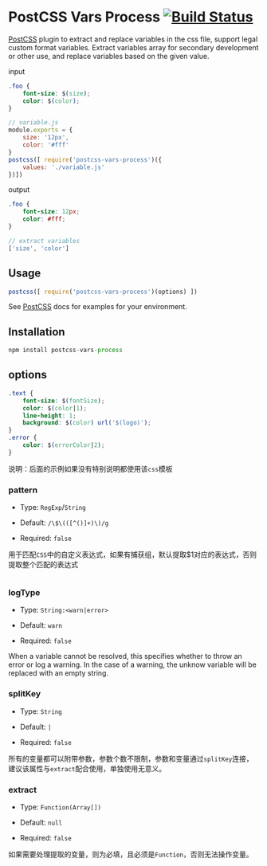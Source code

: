 # PostCSS Vars Process [![Build Status][ci-img]][ci]

[PostCSS] plugin to extract and replace variables in the css file, support legal custom format variables. Extract variables array for secondary development or other use, and replace variables based on the given value.

[PostCSS]: https://github.com/postcss/postcss
[ci-img]:  https://travis-ci.org/moshang-xc/postcss-vars-process.svg
[ci]:      https://travis-ci.org/moshang-xc/postcss-vars-process

input
```css
.foo {
    font-size: $(size);
    color: $(color);
}
```

```js
// variable.js
module.exports = {
    size: '12px',
    color: '#fff'
}
postcss([ require('postcss-vars-process')({
    values: './variable.js'
})])
```

output

```css
.foo {
    font-size: 12px;
    color: #fff;
}
```

```js
// extract variables
['size', 'color']
```

## Usage

```js
postcss([ require('postcss-vars-process')(options) ])
```

See [PostCSS] docs for examples for your environment.

## Installation
```js
npm install postcss-vars-process
```

## options

```css
.text {
    font-size: $(fontSize);
    color: $(color|1);
    line-height: 1;
    background: $(color) url('$(logo)');
}
.error {
    color: $(errorColor|2);
}
```

说明：后面的示例如果没有特别说明都使用该`css`模板

 ### pattern

- Type: `RegExp`/`String`

- Default: `/\$\(([^()]+)\)/g`
- Required: `false`

用于匹配`CSS`中的自定义表达式，如果有捕获组，默认提取$1对应的表达式，否则提取整个匹配的表达式

```js

```



### logType

- Type: `String:<warn|error>`

- Default: `warn`
- Required: `false`

When a variable cannot be resolved, this specifies whether to throw an error or log a warning. In the case of a warning, the unknow variable will be replaced with an empty string.

### splitKey

- Type: `String`

- Default: `|`
- Required: `false`

所有的变量都可以附带参数，参数个数不限制，参数和变量通过`splitKey`连接，建议该属性与`extract`配合使用，单独使用无意义。

### extract

- Type: `Function(Array[])`
- Default: `null`

- Required: `false`

如果需要处理提取的变量，则为必填，且必须是`Function`，否则无法操作变量。